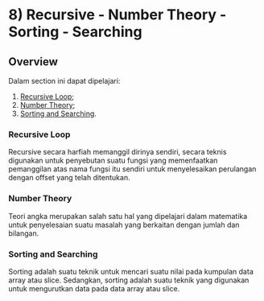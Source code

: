 # 8) Recursive - Number Theory - Sorting - Searching

## Overview

Dalam section ini dapat dipelajari:

1. [Recursive Loop](#recursive-loop);
2. [Number Theory](#number-theory);
3. [Sorting and Searching](#sorting-and-searching).

### Recursive Loop

Recursive secara harfiah memanggil dirinya sendiri, secara teknis digunakan untuk penyebutan suatu fungsi yang memenfaatkan pemanggilan atas nama fungsi itu sendiri untuk menyelesaikan perulangan dengan offset yang telah ditentukan.

### Number Theory

Teori angka merupakan salah satu hal yang dipelajari dalam matematika untuk penyelesaian suatu masalah yang berkaitan dengan jumlah dan bilangan.

### Sorting and Searching

Sorting adalah suatu teknik untuk mencari suatu nilai pada kumpulan data array atau slice. Sedangkan, sorting adalah suatu teknik yang digunakan untuk mengurutkan data pada data array atau slice.

